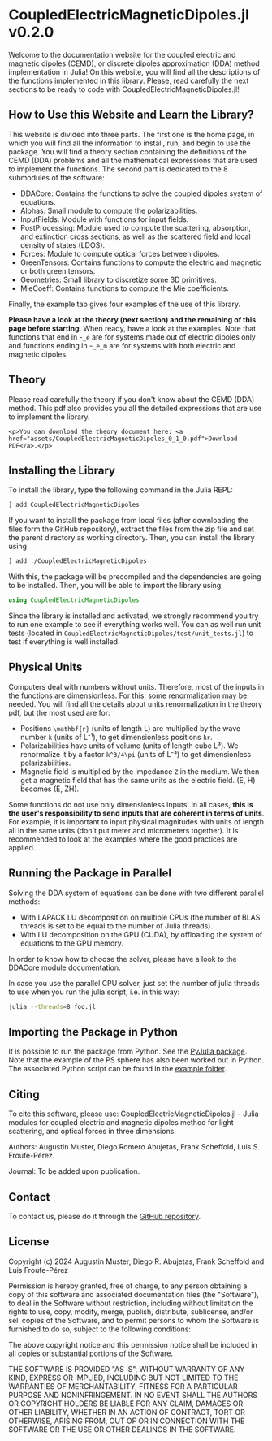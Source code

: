 # CoupledElectricMagneticDipoles.jl v0.2.0

Welcome to the documentation website for the coupled electric and magnetic dipoles (CEMD), or discrete dipoles approximation (DDA) method implementation in Julia! On this website, you will find all the descriptions of the functions implemented in this library. Please, read carefully the next sections to be ready to code with CoupledElectricMagneticDipoles.jl!

## How to Use this Website and Learn the Library?
This website is divided into three parts. The first one is the home page, in which you will find all the information to install, run, and begin to use the package. You will find a theory section containing the definitions of the CEMD (DDA) problems and all the mathematical expressions that are used to implement the functions. The second part is dedicated to the 8 submodules of the software:

- DDACore: Contains the functions to solve the coupled dipoles system of equations.
- Alphas: Small module to compute the polarizabilities.
- InputFields: Module with functions for input fields.
- PostProcessing: Module used to compute the scattering, absorption, and extinction cross sections, as well as the scattered field and local density of states (LDOS).
- Forces: Module to compute optical forces between dipoles.
- GreenTensors: Contains functions to compute the electric and magnetic or both green tensors.
- Geometries: Small library to discretize some 3D primitives.
- MieCoeff: Contains functions to compute the Mie coefficients.

Finally, the example tab gives four examples of the use of this library.

**Please have a look at the theory (next section) and the remaining of this page before starting**. When ready, have a look at the examples. Note that functions that end in -`_e` are for systems made out of electric dipoles only and functions ending in -`_e_m` are for systems with both electric and magnetic dipoles.

## Theory

Please read carefully the theory if you don't know about the CEMD (DDA) method. This pdf also provides you all the detailed expressions that are use to implement the library.

```@raw html
<p>You can download the theory document here: <a href="assets/CoupledElectricMagneticDipoles_0_1_0.pdf">Download PDF</a>.</p>
```

## Installing the Library

To install the library, type the following command in the Julia REPL:

```bash
] add CoupledElectricMagneticDipoles
```
If you want to install the package from local files (after downloading the files form the GitHub repository), extract the files from the zip file and set the parent directory as working directory. Then, you can install the library using

```bash
] add ./CoupledElectricMagneticDipoles
```
With this, the package will be precompiled and the dependencies are going to be installed. Then, you will be able to import the library using

```julia
using CoupledElectricMagneticDipoles
```
Since the library is installed and activated, we strongly recommend you try to run one example to see if everything works well. You can as well run unit tests (located in `CoupledElectricMagneticDipoles/test/unit_tests.jl`) to test if everything is well installed. 

## Physical Units

Computers deal with numbers without units. Therefore, most of the inputs in the functions are dimensionless. For this, some renormalization may be needed. You will find all the details about units renormalization in the theory pdf, but the most used are for:

- Positions ``\mathbf{r}`` (units of length L) are multiplied by the wave number ``k`` (units of L⁻¹), to get dimensionless positions `kr`.
- Polarizabilities have units of volume (units of length cube L³). We renormalize it by a factor ``k^3/4\pi`` (units of L⁻³) to get dimensionless polarizabilities.
- Magnetic field is multiplied by the impedance ``Z`` in the medium. We then get a magnetic field that has the same units as the electric field. (E, H) becomes (E, ZH). 

Some functions do not use only dimensionless inputs. In all cases, **this is the user's responsibility to send inputs that are coherent in terms of units**. For example, it is important to input physical magnitudes with units of length all in the same units (don't put meter and micrometers together). It is recommended to look at the examples where the good practices are applied.

## Running the Package in Parallel
Solving the DDA system of equations can be done with two different parallel methods:

- With LAPACK LU decomposition on multiple CPUs (the number of BLAS threads is set to be equal to the number of Julia threads).
- With LU decomposition on the GPU (CUDA), by offloading the system of equations to the GPU memory.

In order to know how to choose the solver, please have a look to the [DDACore](https://augustinmuster.github.io/ddacore/) module documentation.

In case you use the parallel CPU solver, just set the number of julia threads to use when you run the julia script, i.e. in this way:

```bash
julia --threads=8 foo.jl
```

## Importing the Package in Python

It is possible to run the package from Python. See the [PyJulia package](https://pyjulia.readthedocs.io/en/latest/usage.html). Note that the example of the PS sphere has also been worked out in Python. The associated Python script can be found in the [example folder](https://github.com/augustinmuster/CoupledElectricMagneticDipoles.jl/tree/main/example/example_PS_sphere).

## Citing

To cite this software, please use: CoupledElectricMagneticDipoles.jl - Julia modules for coupled electric and magnetic dipoles method for light scattering, and optical forces in three dimensions.

Authors: Augustin Muster, Diego Romero Abujetas, Frank Scheffold, Luis S. Froufe-Pérez.

Journal: To be added upon publication.

## Contact

To contact us, please do it through the [GitHub repository](https://github.com/augustinmuster/CoupledElectricMagneticDipoles.jl).

## License

Copyright (c) 2024 Augustin Muster, Diego R. Abujetas, Frank Scheffold and Luis Froufe-Pérez

Permission is hereby granted, free of charge, to any person obtaining a copy
of this software and associated documentation files (the "Software"), to deal
in the Software without restriction, including without limitation the rights
to use, copy, modify, merge, publish, distribute, sublicense, and/or sell
copies of the Software, and to permit persons to whom the Software is
furnished to do so, subject to the following conditions:

The above copyright notice and this permission notice shall be included in all
copies or substantial portions of the Software.

THE SOFTWARE IS PROVIDED "AS IS", WITHOUT WARRANTY OF ANY KIND, EXPRESS OR
IMPLIED, INCLUDING BUT NOT LIMITED TO THE WARRANTIES OF MERCHANTABILITY,
FITNESS FOR A PARTICULAR PURPOSE AND NONINFRINGEMENT. IN NO EVENT SHALL THE
AUTHORS OR COPYRIGHT HOLDERS BE LIABLE FOR ANY CLAIM, DAMAGES OR OTHER
LIABILITY, WHETHER IN AN ACTION OF CONTRACT, TORT OR OTHERWISE, ARISING FROM,
OUT OF OR IN CONNECTION WITH THE SOFTWARE OR THE USE OR OTHER DEALINGS IN THE
SOFTWARE.
